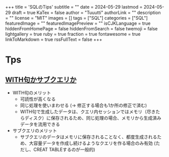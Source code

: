 +++
title = 'SQLのTips'
subtitle = ""
date = 2024-05-29
lastmod = 2024-05-29
draft = true
KaTex = false
author = "Tuuutti"
authorLink = ""
description = ""
license = "MIT"
images = []
tags = ["SQL"]
categories = ["SQL"]
featuredImage = ""
featuredImagePreview = ""
isCJKLanguage = true
hiddenFromHomePage = false
hiddenFromSearch = false
twemoji = false
lightgallery = true
ruby = true
fraction = true
fontawesome = true
linkToMarkdown = true
rssFullText = false
+++

<!--more-->

# Tps
## [WITH句かサブクエリか](https://knknkn.hatenablog.com/entry/2018/03/21/031231)
- WITH句のメリット
    - 可読性が高くなる
    - 同じ処理を使いまわせる (→ 修正する場合も1か所の修正で済む)
    - WITH句で生成したデータは、クエリ内セッションではメモリ（尽きたらディスク）に保存されるため、同じ処理の場合、メモリから生成済みデータを流用できる
- サブクエリのメリット
    - サブクエリのデータはメモリに保存されることなく、都度生成されるため、大容量データを作成し続けるようなクエリを作る場合のみ有効 (ただし、CREAT TABLEするのが一般的)


